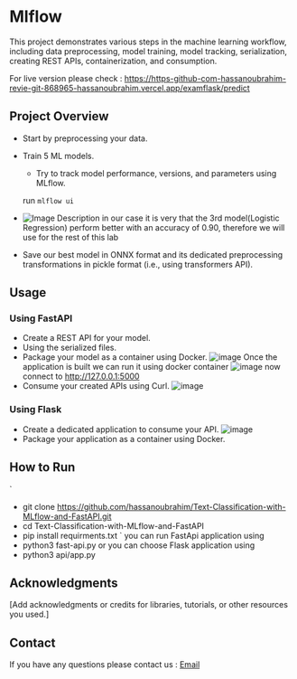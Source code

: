 # Mlflow

This project demonstrates various steps in the machine learning workflow, including data preprocessing, model training, model tracking, serialization, creating REST APIs, containerization, and consumption.

For live version please check : https://https-github-com-hassanoubrahim-revie-git-868965-hassanoubrahim.vercel.app/examflask/predict
## Project Overview

- Start by preprocessing your data.
- Train 5 ML models.
  - Try to track model performance, versions, and parameters using MLflow. 
  
  run `mlflow ui`
- ![Image Description](https://media.discordapp.net/attachments/1179056718064386200/1179056738197049354/image.png?ex=65786528&is=6565f028&hm=6af80c7ef9f366517c3d85cb9216725e799fe46700f27549aceff58bacb18310&=&format=webp&width=947&height=499)
in our case it is very that the 3rd model(Logistic Regression) perform better with an accuracy of 0.90, therefore we will use for the rest of this lab
- Save our best model in ONNX format and its dedicated preprocessing transformations in pickle format (i.e., using transformers API).

## Usage

### Using FastAPI

- Create a REST API for your model.
- Using the serialized files.
- Package your model as a container using Docker.
  ![image](https://media.discordapp.net/attachments/1179056718064386200/1180275641703219211/Screenshot_from_2023-12-01_20-36-34.png?ex=657cd459&is=656a5f59&hm=4985e187197c0d74440b286b4f9637e3581cfa887b5bf4d292238c530c93d9aa&=&format=webp&quality=lossless&width=1420&height=640)
  Once the application is built we can run it using docker container
  ![image](https://media.discordapp.net/attachments/1179056718064386200/1180275641346707588/Screenshot_from_2023-12-01_21-38-28.png?ex=657cd459&is=656a5f59&hm=1ddcd7f75e6ad5d41983ed24679db0d9e3f4ecf009776183b25622b3265a7b66&=&format=webp&quality=lossless&width=1261&height=640)
  now connect to http://127.0.0.1:5000 
- Consume your created APIs using Curl.
  ![image](https://media.discordapp.net/attachments/1179056718064386200/1180275193122394183/image.png?ex=657cd3ee&is=656a5eee&hm=415376d721f72fe7e85ff48ecaa5291d8c674d4742e68551c8596ad7627771ad&=&format=webp&quality=lossless&width=1440&height=278)

### Using Flask

- Create a dedicated application to consume your API.
![image](https://media.discordapp.net/attachments/1179056718064386200/1179451851142344804/image.png?ex=6579d522&is=65676022&hm=2dedae7a073d3ddfdd75fac783e24a6a1339ae64fd870fe403958e928197ff2d&=&format=webp&width=1271&height=640)
- Package your application as a container using Docker.

## How to Run

` 
  - git clone https://github.com/hassanoubrahim/Text-Classification-with-MLflow-and-FastAPI.git
  - cd Text-Classification-with-MLflow-and-FastAPI
  - pip install requirments.txt
  `
you can run FastApi application using 
  - python3 fast-api.py
or you can choose Flask application using
  - python3 api/app.py



## Acknowledgments

[Add acknowledgments or credits for libraries, tutorials, or other resources you used.]

## Contact

If you have any questions please contact us : [Email](mailto:h.oubrahim@yahoo.com)


